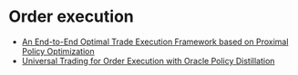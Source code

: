 # Order execution
- [An End-to-End Optimal Trade Execution Framework based on Proximal Policy Optimization](https://github.com/ai-gamer/fintech-literature/blob/main/rlt/OE/EFPPO/README.md)
- [Universal Trading for Order Execution with Oracle Policy Distillation](https://github.com/ai-gamer/fintech-literature/blob/main/rlt/OE/UT/README.md)